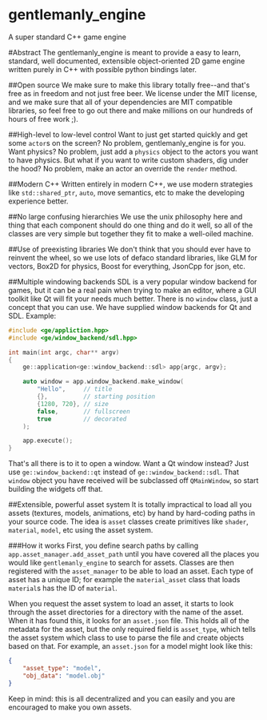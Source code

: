 # gentlemanly_engine
A super standard C++ game engine

#Abstract
The gentlemanly_engine is meant to provide a easy to learn, standard, well documented, extensible object-oriented 2D game engine written purely in C++ with possible python bindings later.

##Open source
We make sure to make this library totally free--and that's free as in freedom and not just free beer. We license under the MIT license, and we make sure that all of your dependencies are MIT compatible libraries, so feel free to go out there and make millions on our hundreds of hours of free work ;).

##High-level to low-level control
Want to just get started quickly and get some `actor`s on the screen? No problem, gentlemanly_engine is for you. Want physics? No problem, just add a `physics` object to the actors you want to have physics. But what if you want to write custom shaders, dig under the hood? No problem, make an actor an override the `render` method. 

##Modern C++
Written entirely in modern C++, we use modern strategies like `std::shared_ptr`, `auto`, move semantics, etc to make the developing experience better.

##No large confusing hierarchies
We use the unix philosophy here and thing that each component should do one thing and do it well, so all of the classes are very simple but together they fit to make a well-oiled machine.

##Use of preexisting libraries
We don't think that you should ever have to reinvent the wheel, so we use lots of defaco standard libraries, like GLM for vectors, Box2D for physics, Boost for everything, JsonCpp for json, etc.

##Multiple windowing backends
SDL is a very popular window backend for games, but it can be a real pain when trying to make an editor, where a GUI toolkit like Qt will fit your needs much better. There is no `window` class, just a concept that you can use. We have supplied window backends for Qt and SDL. Example:
```C++
#include <ge/appliction.hpp>
#include <ge/window_backend/sdl.hpp>

int main(int argc, char** argv)
{
	ge::application<ge::window_backend::sdl> app{argc, argv};

	auto window = app.window_backend.make_window(
		"Hello",     // title
		{},          // starting position
		{1280, 720}, // size
		false,       // fullscreen
		true         // decorated
	);

	app.execute();
}
``` 

That's all there is to it to open a window. Want a Qt window instead? Just use `ge::window_backend::qt` instead of `ge::window_backend::sdl`. That `window` object you have received will be subclassed off `QMainWindow`, so start building the widgets off that. 


##Extensible, powerful asset system
It is totally impractical to load all you assets (textures, models, animations, etc) by hand by hard-coding paths in your source code. The idea is `asset` classes create primitives like `shader`, `material`, `model`, etc using the asset system. 

###How it works
First, you define search paths by calling `app.asset_manager.add_asset_path` until you have covered all the places you would like `gentlemanly_engine` to search for assets. Classes are then registered with the `asset_manager` to be able to load an asset. Each type of asset has a unique ID; for example the `material_asset` class that loads `material`s has the ID of `material`. 


When you request the asset system to load an asset, it starts to look through the asset directories for a directory with the name of the asset. When it has found this, it looks for an `asset.json` file. This holds all of the metadata for the asset, but the only required field is `asset_type`, which tells the asset system which class to use to parse the file and create objects based on that. For example, an `asset.json` for a model might look like this:
```JSON
{
	"asset_type": "model",
	"obj_data": "model.obj"
}
```
Keep in mind: this is all decentralized and you can easily and you are encouraged to make you own assets. 
